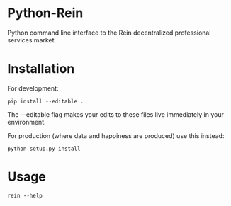 # Python-Rein

Python command line interface to the Rein decentralized professional services market.

# Installation

For development:

    pip install --editable .

The --editable flag makes your edits to these files live immediately in your environment.

For production (where data and happiness are produced) use this instead:

    python setup.py install

# Usage

    rein --help


